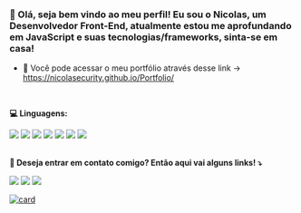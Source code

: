
### 👋 Olá, seja bem vindo ao meu perfil! Eu sou o Nicolas, um Desenvolvedor Front-End, atualmente estou me aprofundando em JavaScript e suas tecnologias/frameworks, sinta-se em casa!


- 📂 Você pode acessar o meu portfólio através desse link -> https://nicolasecurity.github.io/Portfolio/

<br>


<p align="left">
  <strong>💻 Linguagens: </strong>
</p>

<a href=# alt="html">
<img src="https://img.shields.io/badge/HTML5-E34F26?style=for-the-badge&logo=html5&logoColor=white"/></a>

<a href=# alt="css">
<img src="https://img.shields.io/badge/CSS3-1572B6?style=for-the-badge&logo=css3&logoColor=white"/></a>

<a href=# alt="js">
<img src="https://img.shields.io/badge/JavaScript-F7DF1E?style=for-the-badge&logo=javascript&logoColor=black"/></a>

<a href=# alt="sass">
<img src="https://img.shields.io/badge/Sass-CC6699?style=for-the-badge&logo=sass&logoColor=white"/></a>

<a href=# alt="php">
<img src="https://img.shields.io/badge/PHP-777BB4?style=for-the-badge&logo=php&logoColor=white"/></a>

<a href=# alt="bootstrap">
<img src="https://img.shields.io/badge/Bootstrap-563D7C?style=for-the-badge&logo=bootstrap&logoColor=white"/></a>

<a href=# alt="python">
<img src="https://img.shields.io/badge/Python-3776AB?style=for-the-badge&logo=python&logoColor=white"/></a>

<br>
<br>
<p align="left">
  <strong> 💌 Deseja entrar em contato comigo? Então aqui vai alguns links! ⤵️ </strong>
</p>

<p align="left">
  <a href="https://www.linkedin.com/in/securityn1colas/" alt="Linkedin">
  <img src="https://img.shields.io/badge/-Linkedin-0e76a8?style=flat-square&logo=Linkedin&logoColor=white&link=https://www.linkedin.com/in/securityn1colas/" /></a>

  <a href="https://www.instagram.com/nicolasecurity" alt="Instagram">
  <img src="https://img.shields.io/badge/-Instagram-DF0174?style=flat-square&labelColor=DF0174&logo=instagram&logoColor=white&link=LINK-DO-SEU-INSTAGRAM"/></a>
 
  <a href="https://www.nicolasecurity.dev/" alt="site">
  <img src="https://img.shields.io/badge/WordPress-006E93?style=flat-square&logo=wordpress&logoColor=white&link=https://nicolasecurity.github.io/Portfolio/"/></a>

</p>  

[![card](https://github-readme-stats.vercel.app/api?username=nicolasecurity&theme=default&show_icons=true)](https://github.com/nicolasecurity/)

<!-- [![nicolasecurity](https://github-readme-stats.vercel.app/api/top-langs/?username=nicolasecurity&hide=html&layout=compact&theme=default)](https://github.com/nicolasecurity/)
